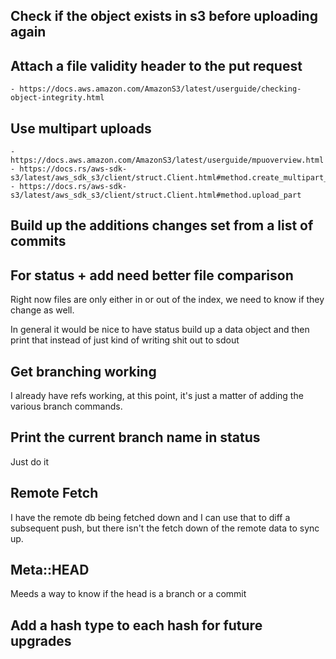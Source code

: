 ## Check if the object exists in s3 before uploading again

## Attach a file validity header to the put request
    - https://docs.aws.amazon.com/AmazonS3/latest/userguide/checking-object-integrity.html

## Use multipart uploads
    - https://docs.aws.amazon.com/AmazonS3/latest/userguide/mpuoverview.html
    - https://docs.rs/aws-sdk-s3/latest/aws_sdk_s3/client/struct.Client.html#method.create_multipart_upload
    - https://docs.rs/aws-sdk-s3/latest/aws_sdk_s3/client/struct.Client.html#method.upload_part

## Build up the additions changes set from a list of commits 

## For status + add need better file comparison

Right now files are only either in or out of the index, we need to know if they
change as well.

In general it would be nice to have status build up a data object and then
print that instead of just kind of writing shit out to sdout


## Get branching working

I already have refs working, at this point, it's just a matter of adding the
various branch commands.

## Print the current branch name in status

Just do it

## Remote Fetch

I have the remote db being fetched down and I can use that to diff a subsequent
push, but there isn't the fetch down of the remote data to sync up.

## Meta::HEAD

Meeds a way to know if the head is a branch or a commit

## Add a hash type to each hash for future upgrades
